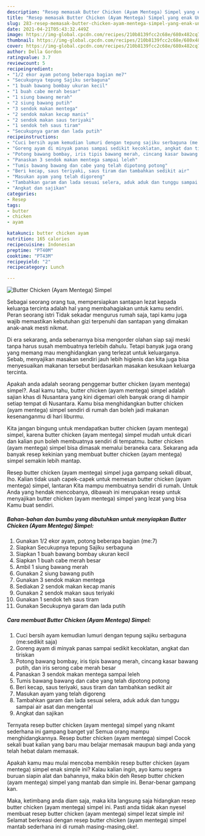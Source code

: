 ```yaml
---
description: "Resep memasak Butter Chicken (Ayam Mentega) Simpel yang enak Untuk Jualan"
title: "Resep memasak Butter Chicken (Ayam Mentega) Simpel yang enak Untuk Jualan"
slug: 283-resep-memasak-butter-chicken-ayam-mentega-simpel-yang-enak-untuk-jualan
date: 2021-04-21T05:43:32.449Z
image: https://img-global.cpcdn.com/recipes/210b8139fcc2c68e/680x482cq70/butter-chicken-ayam-mentega-simpel-foto-resep-utama.jpg
thumbnail: https://img-global.cpcdn.com/recipes/210b8139fcc2c68e/680x482cq70/butter-chicken-ayam-mentega-simpel-foto-resep-utama.jpg
cover: https://img-global.cpcdn.com/recipes/210b8139fcc2c68e/680x482cq70/butter-chicken-ayam-mentega-simpel-foto-resep-utama.jpg
author: Della Gordon
ratingvalue: 3.7
reviewcount: 5
recipeingredient:
- "1/2 ekor ayam potong beberapa bagian me7"
- "Secukupnya tepung Sajiku serbaguna"
- "1 buah bawang bombay ukuran kecil"
- "1 buah cabe merah besar"
- "1 siung bawang merah"
- "2 siung bawang putih"
- "3 sendok makan mentega"
- "2 sendok makan kecap manis"
- "2 sendok makan saus teriyaki"
- "1 sendok teh saus tiram"
- "Secukupnya garam dan lada putih"
recipeinstructions:
- "Cuci bersih ayam kemudian lumuri dengan tepung sajiku serbaguna (me:sedikit saja)"
- "Goreng ayam di minyak panas sampai sedikit kecoklatan, angkat dan tiriskan"
- "Potong bawang bombay, iris tipis bawang merah, cincang kasar bawang putih, dan iris serong cabe merah besar"
- "Panaskan 3 sendok makan mentega sampai leleh"
- "Tumis bawang bawang dan cabe yang telah dipotong potong"
- "Beri kecap, saus teriyaki, saus tiram dan tambahkan sedikit air"
- "Masukan ayam yang telah digoreng"
- "Tambahkan garam dan lada sesuai selera, aduk aduk dan tunggu sampai air asat dan mengental"
- "Angkat dan sajikan"
categories:
- Resep
tags:
- butter
- chicken
- ayam

katakunci: butter chicken ayam 
nutrition: 165 calories
recipecuisine: Indonesian
preptime: "PT40M"
cooktime: "PT43M"
recipeyield: "2"
recipecategory: Lunch

---
```



![Butter Chicken (Ayam Mentega) Simpel](https://img-global.cpcdn.com/recipes/210b8139fcc2c68e/680x482cq70/butter-chicken-ayam-mentega-simpel-foto-resep-utama.jpg)

Sebagai seorang orang tua, mempersiapkan santapan lezat kepada keluarga tercinta adalah hal yang membahagiakan untuk kamu sendiri. Peran seorang istri Tidak sekadar mengurus rumah saja, tapi kamu juga wajib memastikan kebutuhan gizi terpenuhi dan santapan yang dimakan anak-anak mesti nikmat.

Di era  sekarang, anda sebenarnya bisa mengorder olahan siap saji meski tanpa harus susah membuatnya terlebih dahulu. Tetapi banyak juga orang yang memang mau menghidangkan yang terlezat untuk keluarganya. Sebab, menyajikan masakan sendiri jauh lebih higienis dan kita juga bisa menyesuaikan makanan tersebut berdasarkan masakan kesukaan keluarga tercinta. 



Apakah anda adalah seorang penggemar butter chicken (ayam mentega) simpel?. Asal kamu tahu, butter chicken (ayam mentega) simpel adalah sajian khas di Nusantara yang kini digemari oleh banyak orang di hampir setiap tempat di Nusantara. Kamu bisa menghidangkan butter chicken (ayam mentega) simpel sendiri di rumah dan boleh jadi makanan kesenanganmu di hari liburmu.

Kita jangan bingung untuk mendapatkan butter chicken (ayam mentega) simpel, karena butter chicken (ayam mentega) simpel mudah untuk dicari dan kalian pun boleh membuatnya sendiri di tempatmu. butter chicken (ayam mentega) simpel bisa dimasak memalui beraneka cara. Sekarang ada banyak resep kekinian yang membuat butter chicken (ayam mentega) simpel semakin lebih mantap.

Resep butter chicken (ayam mentega) simpel juga gampang sekali dibuat, lho. Kalian tidak usah capek-capek untuk memesan butter chicken (ayam mentega) simpel, lantaran Kita mampu membuatnya sendiri di rumah. Untuk Anda yang hendak mencobanya, dibawah ini merupakan resep untuk menyajikan butter chicken (ayam mentega) simpel yang lezat yang bisa Kamu buat sendiri.

<!--inarticleads1-->

##### Bahan-bahan dan bumbu yang dibutuhkan untuk menyiapkan Butter Chicken (Ayam Mentega) Simpel:

1. Gunakan 1/2 ekor ayam, potong beberapa bagian (me:7)
1. Siapkan Secukupnya tepung Sajiku serbaguna
1. Siapkan 1 buah bawang bombay ukuran kecil
1. Siapkan 1 buah cabe merah besar
1. Ambil 1 siung bawang merah
1. Gunakan 2 siung bawang putih
1. Gunakan 3 sendok makan mentega
1. Sediakan 2 sendok makan kecap manis
1. Gunakan 2 sendok makan saus teriyaki
1. Gunakan 1 sendok teh saus tiram
1. Gunakan Secukupnya garam dan lada putih




<!--inarticleads2-->

##### Cara membuat Butter Chicken (Ayam Mentega) Simpel:

1. Cuci bersih ayam kemudian lumuri dengan tepung sajiku serbaguna (me:sedikit saja)
1. Goreng ayam di minyak panas sampai sedikit kecoklatan, angkat dan tiriskan
1. Potong bawang bombay, iris tipis bawang merah, cincang kasar bawang putih, dan iris serong cabe merah besar
1. Panaskan 3 sendok makan mentega sampai leleh
1. Tumis bawang bawang dan cabe yang telah dipotong potong
1. Beri kecap, saus teriyaki, saus tiram dan tambahkan sedikit air
1. Masukan ayam yang telah digoreng
1. Tambahkan garam dan lada sesuai selera, aduk aduk dan tunggu sampai air asat dan mengental
1. Angkat dan sajikan




Ternyata resep butter chicken (ayam mentega) simpel yang nikamt sederhana ini gampang banget ya! Semua orang mampu menghidangkannya. Resep butter chicken (ayam mentega) simpel Cocok sekali buat kalian yang baru mau belajar memasak maupun bagi anda yang telah hebat dalam memasak.

Apakah kamu mau mulai mencoba membikin resep butter chicken (ayam mentega) simpel enak simple ini? Kalau kalian ingin, ayo kamu segera buruan siapin alat dan bahannya, maka bikin deh Resep butter chicken (ayam mentega) simpel yang mantab dan simple ini. Benar-benar gampang kan. 

Maka, ketimbang anda diam saja, maka kita langsung saja hidangkan resep butter chicken (ayam mentega) simpel ini. Pasti anda tiidak akan nyesel membuat resep butter chicken (ayam mentega) simpel lezat simple ini! Selamat berkreasi dengan resep butter chicken (ayam mentega) simpel mantab sederhana ini di rumah masing-masing,oke!.

